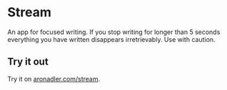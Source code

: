# Stream
An app for focused writing. If you stop writing for longer than 5 seconds everything you have written disappears irretrievably. Use with caution.
## Try it out
Try it on [aronadler.com/stream](http://aronadler.com/stream).